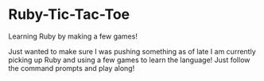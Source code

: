 # Ruby-Tic-Tac-Toe
Learning Ruby by making a few games!

Just wanted to make sure I was pushing something as of late
I am currently picking up Ruby and using a few games to learn the language!
Just follow the command prompts and play along!
